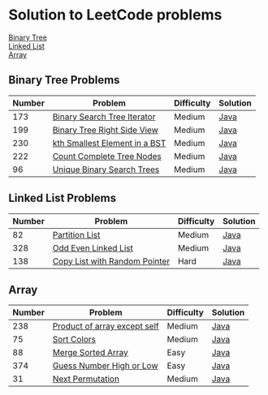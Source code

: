 # Solution to LeetCode problems
<a href="#BST">Binary Tree</a>    
<a href="#LinkedList">Linked List</a>   
<a href="#Array">Array</a>

<a name="BST"></a>
## Binary Tree Problems
<table>
<thead>
  <tr>
    <th> Number </th>
    <th> Problem </th>
    <th> Difficulty </th>
    <th> Solution </th>
  </tr>
</thead>
<tbody>
    <tr>
      <td> 173 </td>
      <td><a href="https://leetcode.com/problems/binary-search-tree-iterator/"> Binary Search Tree Iterator </a></td>
      <td> Medium </td>
      <td><a href="https://github.com/amylittleyang/leetCode/blob/master/BSTInterator.md">Java</a></td>
    </tr>
    <tr>
      <td> 199 </td>
      <td><a href="https://leetcode.com/problems/binary-tree-right-side-view/">Binary Tree Right Side View</a></td>
      <td> Medium </td>
      <td><a href="https://github.com/amylittleyang/leetCode/blob/master/BSTRightSideView.md"> Java </a></td>
    </tr>
     <tr>
      <td> 230 </td>
      <td><a href="https://leetcode.com/problems/kth-smallest-element-in-a-bst/">kth Smallest Element in a BST</a></td>
      <td> Medium </td>
      <td><a href="https://github.com/amylittleyang/leetCode/blob/master/kthSmallestElementInBST.md"> Java </a></td>
    </tr>
    <tr>
      <td> 222 </td>
      <td><a href="https://leetcode.com/problems/count-complete-tree-nodes/">Count Complete Tree Nodes</a></td>
      <td> Medium </td>
      <td><a href="https://github.com/amylittleyang/leetCode/blob/master/CountCompleteTreeNodes.md"> Java </a></td>
    </tr>
    <tr>
      <td> 96 </td>
      <td><a href="https://leetcode.com/problems/unique-binary-search-trees/">Unique Binary Search Trees</a></td>
      <td> Medium </td>
      <td><a href="https://github.com/amylittleyang/leetCode/blob/master/UniqueBinarySearchTrees.md"> Java </a></td>
    </tr>
</tbody>
</table>

<a name="LinkedList"></a>
## Linked List Problems
<table>
<thead>
  <tr>
    <th> Number </th>
    <th> Problem </th>
    <th> Difficulty </th>
    <th> Solution </th>
  </tr>
</thead>
<tbody>
    <tr>
      <td> 82 </td>
      <td><a href="https://leetcode.com/problems/partition-list/"> Partition List </a></td>
      <td> Medium </td>
      <td><a href="https://github.com/amylittleyang/leetCode/blob/master/PartitionList.md">Java</a></td>
    </tr>
    <tr>
      <td> 328 </td>
      <td><a href="https://leetcode.com/problems/odd-even-linked-list/"> Odd Even Linked List </a></td>
      <td> Medium </td>
      <td><a href="https://github.com/amylittleyang/leetCode/blob/master/OddEvenLinkedList.md">Java</a></td>
    </tr>
    <tr>
      <td> 138 </td>
      <td><a href="https://leetcode.com/problems/copy-list-with-random-pointer/"> Copy List with Random Pointer </a></td>
      <td> Hard </td>
      <td><a href="https://github.com/amylittleyang/leetCode/blob/master/CopyListWithRandomPointer.md">Java</a></td>
    </tr>
</tbody>
</table>

<a name="Array"></a>
## Array
<table>
<thead>
  <tr>
    <th> Number </th>
    <th> Problem </th>
    <th> Difficulty </th>
    <th> Solution </th>
  </tr>
</thead>
<tbody>
  <tr>
    <td>238</td>
    <td><a href="https://leetcode.com/problems/product-of-array-except-self/">Product of array except self</a></td>
    <td>Medium</td>
    <td><a href="https://github.com/amylittleyang/leetCode/blob/master/OddEvenLinkedList.md">Java</a></td>
  </tr>
  <tr>
    <td>75</td>
    <td><a href="https://leetcode.com/problems/sort-colors/">Sort Colors</a></td>
    <td>Medium</td>
    <td><a href="https://github.com/amylittleyang/leetCode/blob/master/SortColor.md">Java</a></td>
  </tr>
  <tr>
    <td>88</td>
    <td><a href="https://leetcode.com/problems/merge-sorted-array/">Merge Sorted Array</a></td>
    <td>Easy</td>
    <td><a href="https://github.com/amylittleyang/leetCode/blob/master/MergeSortedArray.md">Java</a></td>
  </tr>
  <tr>
    <td>374</td>
    <td><a href="https://leetcode.com/problems/guess-number-high-or-low/">Guess Number High or Low</a></td>
    <td>Easy</td>
    <td><a href="https://github.com/amylittleyang/leetCode/blob/master/guessNumberHighOrLow.md">Java</a></td>
  </tr>
  <tr>
    <td>31</td>
    <td><a href="https://leetcode.com/problems/next-permutation/">Next Permutation</a></td>
    <td>Medium</td>
    <td><a href="https://github.com/amylittleyang/leetCode/blob/master/NextPermutation.md">Java</a></td>
  </tr>
</tbody>
</table>


